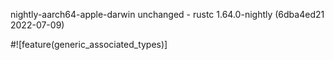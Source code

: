 nightly-aarch64-apple-darwin unchanged - rustc 1.64.0-nightly (6dba4ed21 2022-07-09)

#![feature(generic_associated_types)]